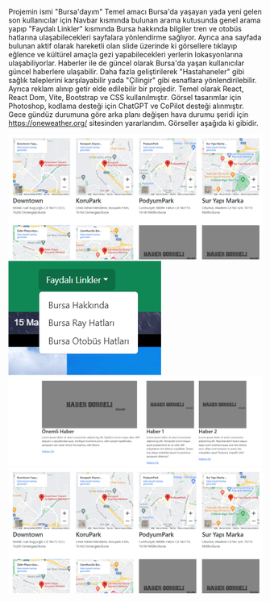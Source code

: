 Projemin ismi "Bursa'dayım" 
Temel amacı Bursa'da yaşayan yada yeni gelen son kullanıcılar için Navbar kısmında bulunan arama kutusunda genel arama yapıp "Faydalı Linkler" kısmında Bursa hakkında bilgiler tren ve otobüs hatlarına ulaşabilecekleri sayfalara yönlendirme sağlıyor. Ayrıca ana sayfada bulunan aktif olarak hareketli olan slide üzerinde ki görsellere tıklayıp eğlence ve kültürel amaçla gezi yapabilecekleri yerlerin lokasyonlarına ulaşabiliyorlar. Haberler ile de güncel olarak Bursa'da yaşan kullanıcılar güncel haberlere ulaşabilir. Daha fazla geliştirilerek "Hastahaneler" gibi sağlık taleplerini karşılayabilir yada "Çilingir" gibi esnaflara yönlendirilebilir. Ayrıca reklam alınıp getir elde edilebilir bir projedir.
Temel olarak React, React Dom, Vite, Bootstrap ve CSS kullanılmıştır. Görsel tasarımlar için Photoshop, kodlama desteği için ChatGPT ve CoPilot desteği alınmıştır. Gece gündüz durumuna göre arka planı değişen hava durumu şeridi için https://oneweather.org/ sitesinden yararlandım.
Görseller aşağıda ki gibidir.

![alt text](image.png)
![alt text](image-1.png)
![alt text](image-2.png)
![alt text](image-3.png)